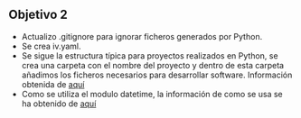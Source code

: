 ## Objetivo 2

* Actualizo .gitignore para ignorar ficheros generados por Python.
* Se crea iv.yaml.
* Se sigue la estructura típica para proyectos realizados en Python, se crea una carpeta con el nombre del proyecto y dentro de esta carpeta añadimos los ficheros necesarios para desarrollar software. Información obtenida de [aquí](https://stackoverflow.com/questions/193161/what-is-the-best-project-structure-for-a-python-application)
* Como se utiliza el modulo datetime, la información de como se usa se ha obtenido de [aquí](https://www.codigofacilito.com/articulos/fechas-python)
